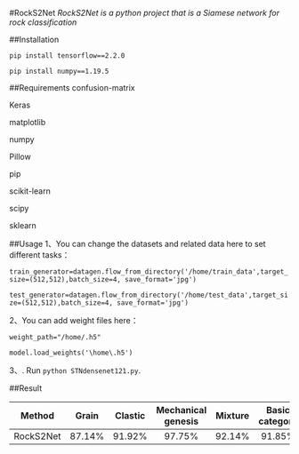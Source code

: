 #RockS2Net
*RockS2Net is a python project that is a Siamese network for rock classification*

##Installation

`pip install tensorflow==2.2.0`

`pip install numpy==1.19.5`

##Requirements
confusion-matrix


Keras

matplotlib

numpy

Pillow

pip

scikit-learn

scipy

sklearn

##Usage
1、You can change the datasets and related data here to set different tasks：

`train_generator=datagen.flow_from_directory('/home/train_data',target_size=(512,512),batch_size=4, save_format='jpg')`

`test_generator=datagen.flow_from_directory('/home/test_data',target_size=(512,512),batch_size=4, save_format='jpg')`

2、You can add weight files here：

`weight_path="/home/.h5"`

`model.load_weights('\home\.h5')`

3、. Run `python STNdensenet121.py`.

##Result

| Method |   Grain   | Clastic | Mechanical genesis | Mixture | Basic category |
|:--------------:|:---------:|:-----:|:------------------:|:-----:|:----:|
| RockS2Net | 87.14%    | 91.92% |    97.75%   | 92.14% | 91.85% |
